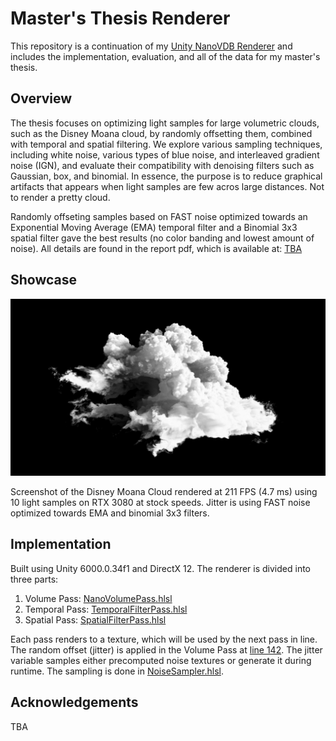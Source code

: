 # Master's Thesis Renderer

This repository is a continuation of my [Unity NanoVDB Renderer](https://github.com/andersblomqvist/unity-nanovdb-renderer) and includes the implementation, evaluation, and all of the data for my master's thesis.

## Overview

The thesis focuses on optimizing light samples for large volumetric clouds, such as the Disney Moana cloud, by randomly offsetting them, combined with temporal and spatial filtering. We explore various sampling techniques, including white noise, various types of blue noise, and interleaved gradient noise (IGN), and evaluate their compatibility with denoising filters such as Gaussian, box, and binomial. In essence, the purpose is to reduce graphical artifacts that appears when light samples are few acros large distances. Not to render a pretty cloud.

Randomly offseting samples based on FAST noise optimized towards an Exponential Moving Average (EMA) temporal filter and a Binomial 3x3 spatial filter gave the best results (no color banding and lowest amount of noise). All details are found in the report pdf, which is available at: [TBA](https://www.google.com)

## Showcase

![fast_ema_binom3x3](https://github.com/andersblomqvist/master-thesis-renderer/blob/main/RMSECalculator/RQ2/scene_1_real_uniform_binomial3x3_exp0101_separate05_ema_binom3x3/scene_1_real_uniform_binomial3x3_exp0101_separate05_ema_binom3x3_31.png)

Screenshot of the Disney Moana Cloud rendered at 211 FPS (4.7 ms) using 10 light samples on RTX 3080 at stock speeds. Jitter is using FAST noise optimized towards EMA and binomial 3x3 filters.

## Implementation

Built using Unity 6000.0.34f1 and DirectX 12. The renderer is divided into three parts:

1. Volume Pass: [NanoVolumePass.hlsl](https://github.com/andersblomqvist/master-thesis-renderer/blob/main/Assets/VolumeRenderer/NanoVolumePass.hlsl)
2. Temporal Pass: [TemporalFilterPass.hlsl](https://github.com/andersblomqvist/master-thesis-renderer/blob/main/Assets/VolumeRenderer/TemporalFilterPass.hlsl)
3. Spatial Pass: [SpatialFilterPass.hlsl](https://github.com/andersblomqvist/master-thesis-renderer/blob/main/Assets/VolumeRenderer/SpatialFilterPass.hlsl)

Each pass renders to a texture, which will be used by the next pass in line. The random offset (jitter) is applied in the Volume Pass at [line 142](https://github.com/andersblomqvist/master-thesis-renderer/blob/main/Assets/VolumeRenderer/NanoVolumePass.hlsl#L142). The jitter variable samples either precomputed noise textures or generate it during runtime. The sampling is done in [NoiseSampler.hlsl](https://github.com/andersblomqvist/master-thesis-renderer/blob/main/Assets/VolumeRenderer/NoiseSampler.hlsl).

## Acknowledgements

TBA
